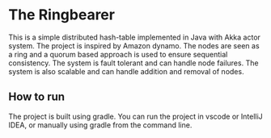 # The Ringbearer
This is a simple distributed hash-table implemented in Java with Akka actor system. The project is inspired by Amazon dynamo. The nodes are seen as a ring and a quorum based approach is used to ensure sequential consistency. The system is fault tolerant and can handle node failures. The system is also scalable and can handle addition and removal of nodes.

## How to run
The project is built using gradle. You can run the project in vscode or IntelliJ IDEA, or manually using gradle from the command line.
